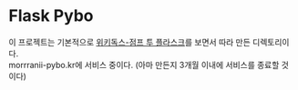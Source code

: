 # Flask Pybo
이 프로젝트는 기본적으로 [위키독스-점프 투 플라스크](https://wikidocs.net/81071)를 보면서 따라 만든 디렉토리이다.  
morrranii-pybo.kr에 서비스 중이다. (아마 만든지 3개월 이내에 서비스를 종료할 것이다)
